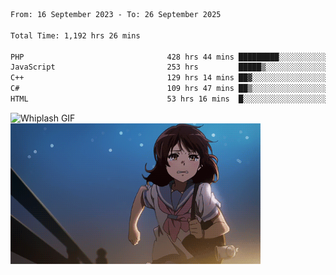 


  
 
 <!--START_SECTION:waka-->

```txt
From: 16 September 2023 - To: 26 September 2025

Total Time: 1,192 hrs 26 mins

PHP                                428 hrs 44 mins █████████░░░░░░░░░░░░░░░░   35.59 %
JavaScript                         253 hrs         █████▒░░░░░░░░░░░░░░░░░░░   21.00 %
C++                                129 hrs 14 mins ██▓░░░░░░░░░░░░░░░░░░░░░░   10.73 %
C#                                 109 hrs 47 mins ██▒░░░░░░░░░░░░░░░░░░░░░░   09.11 %
HTML                               53 hrs 16 mins  █░░░░░░░░░░░░░░░░░░░░░░░░   04.42 %
```

<!--END_SECTION:waka-->

<p>
  <img src="whiplash.gif" alt="Whiplash GIF" width="420" height="500"/>
  <img src="kumiko_run.gif" alt="Kumiko Run GIF" width="400"/>
</p>
